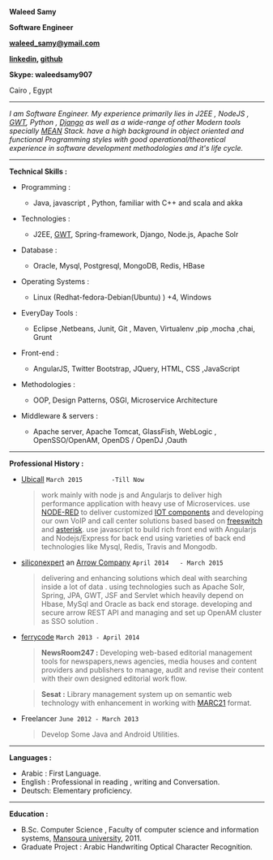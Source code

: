 **Waleed Samy**

**Software Engineer**

**[waleed_samy@ymail.com](mailto:waleed_samy@ymail.com)**

**[linkedin](http://eg.linkedin.com/in/waleedsamy/), [github](https://github.com/waleedsamy)**

**Skype: waleedsamy907**

Cairo , Egypt

------------------
_I am Software Engineer. My experience primarily lies in J2EE , NodeJS , [GWT](http://www.gwtproject.org/), Python , [Django](https://www.djangoproject.com/) as well as a wide-range of other Modern tools specially [MEAN](http://mean.io/) Stack.
have a high background in object oriented and functional Programming styles with good operational/theoretical experience in software development methodologies and it's life cycle._

------------------
**Technical Skills :**
- Programming :
  - Java, javascript , Python, familiar with C++ and scala and akka

- Technologies :
  - J2EE, [GWT](http://www.gwtproject.org/), Spring-framework, Django, Node.js, Apache Solr

- Database :
  - Oracle, Mysql, Postgresql, MongoDB, Redis, HBase

- Operating Systems :
  - Linux (Redhat-fedora-Debian(Ubuntu) ) +4, Windows

- EveryDay Tools :
  - Eclipse ,Netbeans, Junit, Git , Maven, Virtualenv ,pip ,mocha ,chai, Grunt

- Front-end :
  - AngularJS, Twitter Bootstrap, JQuery, HTML, CSS ,JavaScript

- Methodologies :
  - OOP, Design Patterns, OSGI, Microservice Architecture

- Middleware & servers :
  - Apache server, Apache Tomcat, GlassFish, WebLogic , OpenSSO/OpenAM, OpenDS / OpenDJ ,Oauth

------------------
**Professional History :**
- [Ubicall](https://www.ubicall.com)      `March 2015        -Till Now`

  > work mainly with node js and Angularjs to deliver high performance application with heavy use of Microservices.
  use [NODE-RED](https://github.com/ubicall/node-red) to deliver customized [IOT components](https://github.com/ubicall/node-red-contrib-ivr) and developing our own VoIP and call center solutions
  based based on [freeswitch](https://freeswitch.org/) and [asterisk](http://www.asterisk.org/).
  use javascript to build rich front end with Angularjs and Nodejs/Express for back end using varieties of back end technologies like Mysql, Redis, Travis and Mongodb.

- [siliconexpert](http://www.siliconexpert.com/) an [Arrow Company](http://www.arrow.com/)       `April 2014   - March 2015`

  > delivering and enhancing solutions which deal with searching inside a lot of data .
  using technologies such as Apache Solr, Spring, JPA, GWT, JSF and Servlet which heavily depend on
  Hbase, MySql and Oracle as back end storage.
  developing and secure arrow REST API and managing and set up OpenAM cluster as SSO solution .

- [ferrycode](http://ferrycode.com/)      `March 2013 - April 2014`

  > **NewsRoom247 :** Developing web-based editorial management tools for newspapers,news agencies, media houses and
  content providers and publishers to manage, audit and revise  their content with their own designed editorial work flow.

  > **Sesat :** Library management system up on semantic web technology with enhancement in working with [MARC21](http://www.loc.gov/marc/bibliographic/) format.

- Freelancer                              `June 2012 - March 2013`
  > Develop Some Java and Android Utilities.

------------------
**Languages :**
- Arabic : First Language.
- English : Professional in reading , writing and  Conversation.
- Deutsch: Elementary proficiency.

------------------
**Education :**
- B.Sc. Computer Science , Faculty of computer science and information systems, [Mansoura university](http://www.mans.edu.eg/en), 2011.
- Graduate Project : Arabic Handwriting Optical Character Recognition.
